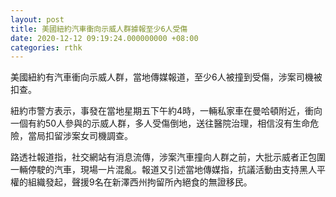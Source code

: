 ```yaml
---
layout: post
title: 美國紐約汽車衝向示威人群據報至少6人受傷
date: 2020-12-12 09:19:24.000000000 +08:00
categories: rthk
---
```


美國紐約有汽車衝向示威人群，當地傳媒報道，至少6人被撞到受傷，涉案司機被扣查。

紐約市警方表示，事發在當地星期五下午約4時，一輛私家車在曼哈頓附近，衝向一個有約50人參與的示威人群，多人受傷倒地，送往醫院治理，相信沒有生命危險，當局扣留涉案女司機調查。

路透社報道指，社交網站有消息流傳，涉案汽車撞向人群之前，大批示威者正包圍一輛停駛的汽車，現場一片混亂。報道又引述當地傳媒指，抗議活動由支持黑人平權的組織發起，聲援9名在新澤西州拘留所內絕食的無證移民。
